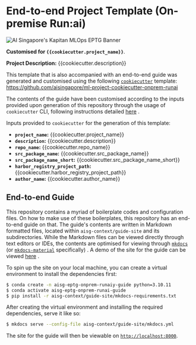 # End-to-end Project Template (On-premise Run:ai)

![AI Singapore's Kapitan MLOps EPTG Banner](./assets/images/kapitan-mlops-eptg-banner.png)

__Customised for `{{cookiecutter.project_name}}`__.

__Project Description:__ {{cookiecutter.description}}

This template that is also accompanied with an end-to-end guide was
generated and customised using the
following
[`cookiecutter`](https://cookiecutter.readthedocs.io/en/stable/)
template:
https://github.com/aisingapore/ml-project-cookiecutter-onprem-runai

The contents of the guide have been customised
according to the inputs provided upon generation of this repository
through the usage of `cookiecutter` CLI,
following instructions detailed
[here](https://github.com/aisingapore/ml-project-cookiecutter-onprem-runai/blob/master/README.md)
.

Inputs provided to `cookiecutter` for the generation of this
template:

- __`project_name`:__ {{cookiecutter.project_name}}
- __`description`:__ {{cookiecutter.description}}
- __`repo_name`:__ {{cookiecutter.repo_name}}
- __`src_package_name`:__ {{cookiecutter.src_package_name}}
- __`src_package_name_short`:__ {{cookiecutter.src_package_name_short}}
- __`harbor_registry_project_path`:__ {{cookiecutter.harbor_registry_project_path}}
- __`author_name`:__ {{cookiecutter.author_name}}

## End-to-end Guide

This repository contains a myriad of boilerplate codes and configuration
files. On how to make use of these boilerplates, this repository
has an end-to-end guide on that.
The guide's contents are written in Markdown formatted files, located
within `aisg-context/guide-site` and its subdirectories. While the
Markdown files can be viewed directly through text editors or IDEs,
the contents are optimised for viewing through
[`mkdocs`](https://www.mkdocs.org) (or
[`mkdocs-material`](https://squidfunk.github.io/mkdocs-material)
specifically)
.
A demo of the site for the guide can be viewed
[here](https://aisingapore.github.io/ml-project-cookiecutter-onprem-runai)
.

To spin up the site on your local machine, you can create a virtual
environment to install the dependencies first:

```bash
$ conda create -n aisg-eptg-onprem-runaiy-guide python=3.10.11
$ conda activate aisg-eptg-onprem-runai-guide
$ pip install -r aisg-context/guide-site/mkdocs-requirements.txt
```

After creating the virtual environment and installing the required
dependencies, serve it like so:

```bash
$ mkdocs serve --config-file aisg-context/guide-site/mkdocs.yml
```

The site for the guide will then be viewable on
[`http://localhost:8000`](http://localhost:8000).
